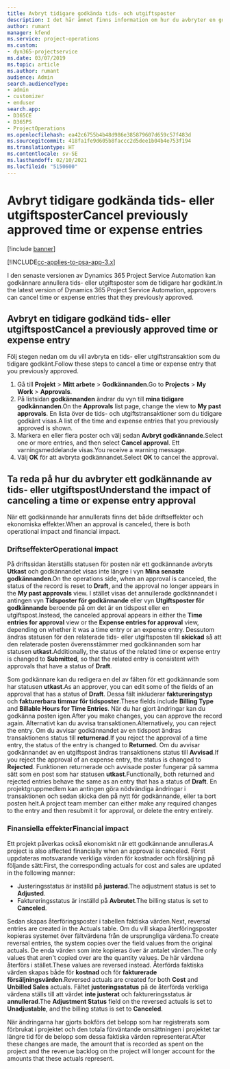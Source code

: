 ```yaml
---
title: Avbryt tidigare godkända tids- och utgiftsposter
description: I det här ämnet finns information om hur du avbryter en godkänd projekttid och utgiftstransaktion.
author: rumant
manager: kfend
ms.service: project-operations
ms.custom:
- dyn365-projectservice
ms.date: 03/07/2019
ms.topic: article
ms.author: rumant
audience: Admin
search.audienceType:
- admin
- customizer
- enduser
search.app:
- D365CE
- D365PS
- ProjectOperations
ms.openlocfilehash: ea42c6755b4b48d986e385879607d659c57f483d
ms.sourcegitcommit: 418fa1fe9d605b8faccc2d5dee1b04b4e753f194
ms.translationtype: HT
ms.contentlocale: sv-SE
ms.lasthandoff: 02/10/2021
ms.locfileid: "5150600"
---
```

# <a name="cancel-previously-approved-time-or-expense-entries"></a><span data-ttu-id="9edd1-103">Avbryt tidigare godkända tids- eller utgiftsposter</span><span class="sxs-lookup"><span data-stu-id="9edd1-103">Cancel previously approved time or expense entries</span></span>

[!include [banner](../includes/psa-now-project-operations.md)]

[!INCLUDE[cc-applies-to-psa-app-3.x](../includes/cc-applies-to-psa-app-3x.md)]

<span data-ttu-id="9edd1-104">I den senaste versionen av Dynamics 365 Project Service Automation kan godkännare annullera tids- eller utgiftsposter som de tidigare har godkänt.</span><span class="sxs-lookup"><span data-stu-id="9edd1-104">In the latest version of Dynamics 365 Project Service Automation, approvers can cancel time or expense entries that they previously approved.</span></span>

## <a name="cancel-a-previously-approved-time-or-expense-entry"></a><span data-ttu-id="9edd1-105">Avbryt en tidigare godkänd tids- eller utgiftspost</span><span class="sxs-lookup"><span data-stu-id="9edd1-105">Cancel a previously approved time or expense entry</span></span>

<span data-ttu-id="9edd1-106">Följ stegen nedan om du vill avbryta en tids- eller utgiftstransaktion som du tidigare godkänt.</span><span class="sxs-lookup"><span data-stu-id="9edd1-106">Follow these steps to cancel a time or expense entry that you previously approved.</span></span>

1. <span data-ttu-id="9edd1-107">Gå till **Projekt** \> **Mitt arbete** \> **Godkännanden**.</span><span class="sxs-lookup"><span data-stu-id="9edd1-107">Go to **Projects** \> **My Work** \> **Approvals**.</span></span>
2. <span data-ttu-id="9edd1-108">På listsidan **godkännanden** ändrar du vyn till **mina tidigare godkännanden**.</span><span class="sxs-lookup"><span data-stu-id="9edd1-108">On the **Approvals** list page, change the view to **My past approvals**.</span></span> <span data-ttu-id="9edd1-109">En lista över de tids- och utgiftstransaktioner som du tidigare godkänt visas.</span><span class="sxs-lookup"><span data-stu-id="9edd1-109">A list of the time and expense entries that you previously approved is shown.</span></span>
3. <span data-ttu-id="9edd1-110">Markera en eller flera poster och välj sedan **Avbryt godkännande**.</span><span class="sxs-lookup"><span data-stu-id="9edd1-110">Select one or more entries, and then select **Cancel approval**.</span></span> <span data-ttu-id="9edd1-111">Ett varningsmeddelande visas.</span><span class="sxs-lookup"><span data-stu-id="9edd1-111">You receive a warning message.</span></span>
4. <span data-ttu-id="9edd1-112">Välj **OK** för att avbryta godkännandet.</span><span class="sxs-lookup"><span data-stu-id="9edd1-112">Select **OK** to cancel the approval.</span></span>

## <a name="understand-the-impact-of-canceling-a-time-or-expense-entry-approval"></a><span data-ttu-id="9edd1-113">Ta reda på hur du avbryter ett godkännande av tids- eller utgiftspost</span><span class="sxs-lookup"><span data-stu-id="9edd1-113">Understand the impact of canceling a time or expense entry approval</span></span>

<span data-ttu-id="9edd1-114">När ett godkännande har annullerats finns det både driftseffekter och ekonomiska effekter.</span><span class="sxs-lookup"><span data-stu-id="9edd1-114">When an approval is canceled, there is both operational impact and financial impact.</span></span>

### <a name="operational-impact"></a><span data-ttu-id="9edd1-115">Driftseffekter</span><span class="sxs-lookup"><span data-stu-id="9edd1-115">Operational impact</span></span>

<span data-ttu-id="9edd1-116">På driftssidan återställs statusen för posten när ett godkännande avbryts **Utkast** och godkännandet visas inte längre i vyn **Mina senaste godkännanden**.</span><span class="sxs-lookup"><span data-stu-id="9edd1-116">On the operations side, when an approval is canceled, the status of the record is reset to **Draft**, and the approval no longer appears in the **My past approvals** view.</span></span> <span data-ttu-id="9edd1-117">I stället visas det annullerade godkännandet i antingen vyn **Tidsposter för godkännande** eller vyn **Utgiftsposter för godkännande** beroende på om det är en tidspost eller en utgiftspost.</span><span class="sxs-lookup"><span data-stu-id="9edd1-117">Instead, the canceled approval appears in either the **Time entries for approval** view or the **Expense entries for approval** view, depending on whether it was a time entry or an expense entry.</span></span> <span data-ttu-id="9edd1-118">Dessutom ändras statusen för den relaterade tids- eller utgiftsposten till **skickad** så att den relaterade posten överensstämmer med godkännanden som har statusen **utkast**.</span><span class="sxs-lookup"><span data-stu-id="9edd1-118">Additionally, the status of the related time or expense entry is changed to **Submitted**, so that the related entry is consistent with approvals that have a status of **Draft**.</span></span>

<span data-ttu-id="9edd1-119">Som godkännare kan du redigera en del av fälten för ett godkännande som har statusen **utkast**.</span><span class="sxs-lookup"><span data-stu-id="9edd1-119">As an approver, you can edit some of the fields of an approval that has a status of **Draft**.</span></span> <span data-ttu-id="9edd1-120">Dessa fält inkluderar **faktureringstyp** och **fakturerbara timmar för tidsposter**.</span><span class="sxs-lookup"><span data-stu-id="9edd1-120">These fields include **Billing Type** and **Billable Hours for Time Entries**.</span></span> <span data-ttu-id="9edd1-121">När du har gjort ändringar kan du godkänna posten igen.</span><span class="sxs-lookup"><span data-stu-id="9edd1-121">After you make changes, you can approve the record again.</span></span> <span data-ttu-id="9edd1-122">Alternativt kan du avvisa transaktionen.</span><span class="sxs-lookup"><span data-stu-id="9edd1-122">Alternatively, you can reject the entry.</span></span> <span data-ttu-id="9edd1-123">Om du avvisar godkännandet av en tidspost ändras transaktionens status till **returnerad**.</span><span class="sxs-lookup"><span data-stu-id="9edd1-123">If you reject the approval of a time entry, the status of the entry is changed to **Returned**.</span></span> <span data-ttu-id="9edd1-124">Om du avvisar godkännandet av en utgiftspost ändras transaktionens status till **Avvisad**.</span><span class="sxs-lookup"><span data-stu-id="9edd1-124">If you reject the approval of an expense entry, the status is changed to **Rejected**.</span></span> <span data-ttu-id="9edd1-125">Funktionen returnerade och avvisade poster fungerar på samma sätt som en post som har statusen **utkast**.</span><span class="sxs-lookup"><span data-stu-id="9edd1-125">Functionally, both returned and rejected entries behave the same as an entry that has a status of **Draft**.</span></span> <span data-ttu-id="9edd1-126">En projektgruppmedlem kan antingen göra nödvändiga ändringar i transaktionen och sedan skicka den på nytt för godkännande, eller ta bort posten helt.</span><span class="sxs-lookup"><span data-stu-id="9edd1-126">A project team member can either make any required changes to the entry and then resubmit it for approval, or delete the entry entirely.</span></span>

### <a name="financial-impact"></a><span data-ttu-id="9edd1-127">Finansiella effekter</span><span class="sxs-lookup"><span data-stu-id="9edd1-127">Financial impact</span></span>

<span data-ttu-id="9edd1-128">Ett projekt påverkas också ekonomiskt när ett godkännande annulleras.</span><span class="sxs-lookup"><span data-stu-id="9edd1-128">A project is also affected financially when an approval is canceled.</span></span> <span data-ttu-id="9edd1-129">Först uppdateras motsvarande verkliga värden för kostnader och försäljning på följande sätt:</span><span class="sxs-lookup"><span data-stu-id="9edd1-129">First, the corresponding actuals for cost and sales are updated in the following manner:</span></span>

- <span data-ttu-id="9edd1-130">Justeringsstatus är inställd på **justerad**.</span><span class="sxs-lookup"><span data-stu-id="9edd1-130">The adjustment status is set to **Adjusted**.</span></span>
- <span data-ttu-id="9edd1-131">Faktureringsstatus är inställd på **Avbrutet**.</span><span class="sxs-lookup"><span data-stu-id="9edd1-131">The billing status is set to **Canceled**.</span></span>

<span data-ttu-id="9edd1-132">Sedan skapas återföringsposter i tabellen faktiska värden.</span><span class="sxs-lookup"><span data-stu-id="9edd1-132">Next, reversal entries are created in the Actuals table.</span></span> <span data-ttu-id="9edd1-133">Om du vill skapa återföringsposter kopieras systemet över fältvärdena från de ursprungliga värdena.</span><span class="sxs-lookup"><span data-stu-id="9edd1-133">To create reversal entries, the system copies over the field values from the original actuals.</span></span> <span data-ttu-id="9edd1-134">De enda värden som inte kopieras över är antalet värden.</span><span class="sxs-lookup"><span data-stu-id="9edd1-134">The only values that aren't copied over are the quantity values.</span></span> <span data-ttu-id="9edd1-135">De här värdena återförs i stället.</span><span class="sxs-lookup"><span data-stu-id="9edd1-135">These values are reversed instead.</span></span> <span data-ttu-id="9edd1-136">Återförda faktiska värden skapas både för **kostnad** och för **fakturerade försäljningsvärden**.</span><span class="sxs-lookup"><span data-stu-id="9edd1-136">Reversed actuals are created for both **Cost** and **Unbilled Sales** actuals.</span></span> <span data-ttu-id="9edd1-137">Fältet **justeringsstatus** på de återförda verkliga värdena ställs till att värdet **inte justerat** och faktureringsstatus är **annullerad**.</span><span class="sxs-lookup"><span data-stu-id="9edd1-137">The **Adjustment Status** field on the reversed actuals is set to **Unadjustable**, and the billing status is set to **Canceled**.</span></span>

<span data-ttu-id="9edd1-138">När ändringarna har gjorts bokförs det belopp som har registrerats som förbrukat i projektet och den totala förväntande omsättningen i projektet tar längre tid för de belopp som dessa faktiska värden representerar.</span><span class="sxs-lookup"><span data-stu-id="9edd1-138">After these changes are made, the amount that is recorded as spent on the project and the revenue backlog on the project will longer account for the amounts that these actuals represent.</span></span>
